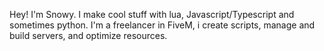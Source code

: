Hey! I'm Snowy.
I make cool stuff with lua, Javascript/Typescript and sometimes python.
I'm a freelancer in FiveM, i create scripts, manage and build servers, and optimize resources.
